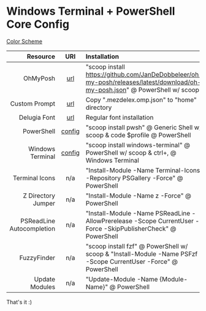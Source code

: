 # Windows Terminal + PowerShell Core Config

[Color Scheme](https://github.com/sainnhe/gruvbox-material/blob/master/autoload/gruvbox_material.vim)

|Resource|URI|Installation|
-:|:-:|:-
|OhMyPosh|[url](https://ohmyposh.dev/docs/installation/windows)|"scoop install <https://github.com/JanDeDobbeleer/oh-my-posh/releases/latest/download/oh-my-posh.json>" @ PowerShell w/ scoop
|Custom Prompt|[url](https://github.com/mezdelex/WindowsTerminalPowershellCoreConfig/blob/main/.mezdelex.omp.json)|Copy ".mezdelex.omp.json" to "home" directory
|Delugia Font|[url](https://github.com/adam7/delugia-code)|Regular font installation
|PowerShell|[config](https://github.com/mezdelex/WindowsTerminalPowershellCoreConfig/blob/main/Microsoft.PowerShell_profile.ps1)|"scoop install pwsh" @ Generic Shell w/ scoop & code $profile @ PowerShell
|Windows Terminal|[config](https://github.com/mezdelex/WindowsTerminalPowershellCoreConfig/blob/main/settings.json)|"scoop install windows-terminal" @ PowerShell w/ scoop & ctrl+, @ Windows Terminal
|Terminal Icons|n/a|"Install-Module -Name Terminal-Icons -Repository PSGallery -Force" @ PowerShell
|Z Directory Jumper|n/a|"Install-Module -Name z -Force" @ PowerShell
|PSReadLine Autocompletion|n/a|"Install-Module -Name PSReadLine -AllowPrerelease -Scope CurrentUser -Force -SkipPublisherCheck" @ PowerShell
|FuzzyFinder|n/a|"scoop install fzf" @ PowerShell w/ scoop & "Install-Module -Name PSFzf -Scope CurrentUser -Force" @ PowerShell
|Update Modules|n/a|"Update-Module -Name {Module-Name}" @ PowerShell

That's it :)
